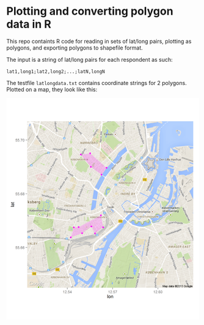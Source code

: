# Plotting and converting polygon data in R
This repo containts R code for reading in sets of lat/long pairs, plotting as polygons, and exporting polygons to shapefile format.

The input is a string of lat/long pairs for each respondent as such:

```
lat1,long1;lat2,long2;...;latN,longN
```

The testfile `latlongdata.txt` contains coordinate strings for 2 polygons. Plotted on a map, they look like this:

![](polygonmap.png?raw=true)
